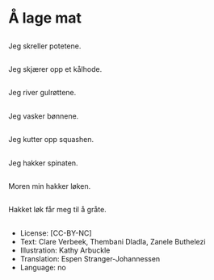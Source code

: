 # Å lage mat

##
Jeg skreller potetene.

##
Jeg skjærer opp et kålhode.

##
Jeg river gulrøttene.

##
Jeg vasker bønnene.

##
Jeg kutter opp squashen.

##
Jeg hakker spinaten.

##
Moren min hakker løken.

##
Hakket løk får meg til å gråte.

##
* License: [CC-BY-NC]
* Text: Clare Verbeek, Thembani Dladla, Zanele Buthelezi
* Illustration: Kathy Arbuckle
* Translation: Espen Stranger-Johannessen
* Language: no

